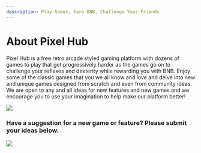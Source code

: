 ```yaml
---
description: Play Games, Earn BNB, Challenge Your Friends
---
```


# About Pixel Hub

Pixel Hub is a free retro arcade styled gaming platform with dozens of games to play that get progressively harder as the games go on to challenge your reflexes and dexterity while rewarding you with BNB.  Enjoy some of the classic games that you we all know and love and delve into new and unique games designed from scratch and even from community ideas.  We are open to any and all ideas for new features and new games and we encourage you to use your imagination to help make our platform better!


![](../.gitbook/assets/pac\_man.jpg)

### Have a suggestion for a new game or feature? Please submit your ideas below.

![](../.gitbook/assets/image\_2022-06-03\_131333454.png)
